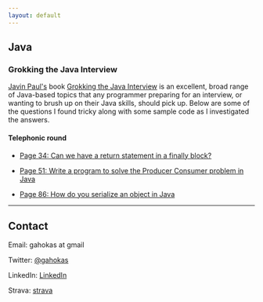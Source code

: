 ```yaml
---
layout: default
---
```


## Java

### Grokking the Java Interview

[Javin Paul's](https://twitter.com/javinpaul) book [Grokking the Java Interview](https://gumroad.com/l/QqjGH) is an excellent, broad range of Java-based topics that any programmer preparing for an interview, or wanting to brush up on their Java skills, should pick up. Below are some of the questions I found tricky along with some sample code as I investigated the answers.

#### Telephonic round
* [Page 34: Can we have a return statement in a finally block?](grokking/finallyInReturn)

* [Page 51: Write a program to solve the Producer Consumer problem in Java](grokking/producerConsumer)

* [Page 86: How do you serialize an object in Java](grokking/serialization)

* * * 

## Contact
Email: gahokas at gmail

Twitter: [@gahokas](https://twitter.com/gahokas)

LinkedIn: [LinkedIn](https://www.linkedin.com/in/graemeahokas)

Strava: [strava](https://www.strava.com/athletes/1130999)
